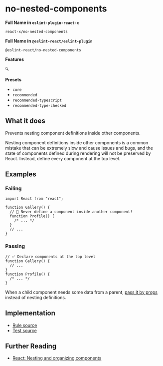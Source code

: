 # no-nested-components

**Full Name in `eslint-plugin-react-x`**

```plain copy
react-x/no-nested-components
```

**Full Name in `@eslint-react/eslint-plugin`**

```plain copy
@eslint-react/no-nested-components
```

**Features**

`🔍`

**Presets**

- `core`
- `recommended`
- `recommended-typescript`
- `recommended-type-checked`

## What it does

Prevents nesting component definitions inside other components.

Nesting component definitions inside other components is a common mistake that can be extremely slow and cause issues and bugs, and the state of components defined during rendering will not be preserved by React. Instead, define every component at the top level.

## Examples

### Failing

```tsx
import React from "react";

function Gallery() {
  // 🔴 Never define a component inside another component!
  function Profile() {
    /* ... */
  }
  // ...
}
```

### Passing

```tsx
// ✅ Declare components at the top level
function Gallery() {
  // ...
}
function Profile() {
  /* ... */
}
```

When a child component needs some data from a parent, [pass it by props](https://react.dev/learn/passing-props-to-a-component) instead of nesting definitions.

## Implementation

- [Rule source](https://github.com/Rel1cx/eslint-react/tree/main/packages/plugins/eslint-plugin-react-x/src/rules/no-nested-components.ts)
- [Test source](https://github.com/Rel1cx/eslint-react/tree/main/packages/plugins/eslint-plugin-react-x/src/rules/no-nested-components.spec.ts)

## Further Reading

- [React: Nesting and organizing components](https://react.dev/learn/your-first-component#nesting-and-organizing-components)
